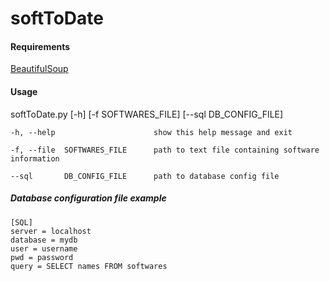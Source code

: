 # softToDate
#### Requirements
[BeautifulSoup](http://www.crummy.com/software/BeautifulSoup/)

#### Usage
softToDate.py [-h] [-f SOFTWARES_FILE] [--sql DB_CONFIG_FILE]

	-h, --help            			show this help message and exit

	-f, --file	SOFTWARES_FILE 		path to text file containing software information

	--sql 		DB_CONFIG_FILE		path to database config file

##### Database configuration file example
	[SQL]
	server = localhost
	database = mydb
	user = username
	pwd = password
	query = SELECT names FROM softwares